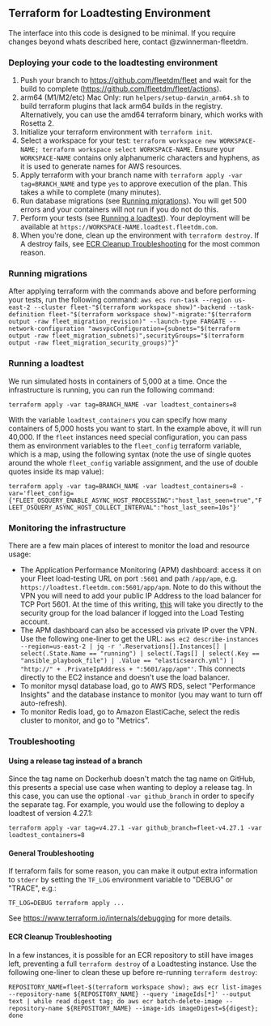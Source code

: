 ## Terraform for Loadtesting Environment

The interface into this code is designed to be minimal.
If you require changes beyond whats described here, contact @zwinnerman-fleetdm.

### Deploying your code to the loadtesting environment

1. Push your branch to https://github.com/fleetdm/fleet and wait for the build to complete (https://github.com/fleetdm/fleet/actions).
1. arm64 (M1/M2/etc) Mac Only: run `helpers/setup-darwin_arm64.sh` to build terraform plugins that lack arm64 builds in the registry.  Alternatively, you can use the amd64 terraform binary, which works with Rosetta 2.
1. Initialize your terraform environment with `terraform init`.
1. Select a workspace for your test: `terraform workspace new WORKSPACE-NAME; terraform workspace select WORKSPACE-NAME`. Ensure your `WORKSPACE-NAME` contains only alphanumeric characters and hyphens, as it is used to generate names for AWS resources.
1. Apply terraform with your branch name with `terraform apply -var tag=BRANCH_NAME` and type `yes` to approve execution of the plan. This takes a while to complete (many minutes).
1. Run database migrations (see [Running migrations](#running-migrations)).  You will get 500 errors and your containers will not run if you do not do this.
1. Perform your tests (see [Running a loadtest](#running-a-loadtest)). Your deployment will be available at `https://WORKSPACE-NAME.loadtest.fleetdm.com`.
1. When you're done, clean up the environment with `terraform destroy`.  If A destroy fails, see [ECR Cleanup Troubleshooting](#ecr-cleanup-troubleshooting) for the most common reason.

### Running migrations

After applying terraform with the commands above and before performing your tests, run the following command:
`aws ecs run-task --region us-east-2 --cluster fleet-"$(terraform workspace show)"-backend --task-definition fleet-"$(terraform workspace show)"-migrate:"$(terraform output -raw fleet_migration_revision)" --launch-type FARGATE --network-configuration "awsvpcConfiguration={subnets="$(terraform output -raw fleet_migration_subnets)",securityGroups="$(terraform output -raw fleet_migration_security_groups)"}"`

### Running a loadtest

We run simulated hosts in containers of 5,000 at a time. Once the infrastructure is running, you can run the following command:

`terraform apply -var tag=BRANCH_NAME -var loadtest_containers=8`

With the variable `loadtest_containers` you can specify how many containers of 5,000 hosts you want to start. In the example above, it will run 40,000. If the `fleet` instances need special configuration, you can pass them as environment variables to the `fleet_config` terraform variable, which is a map, using the following syntax (note the use of single quotes around the whole `fleet_config` variable assignment, and the use of double quotes inside its map value):

`terraform apply -var tag=BRANCH_NAME -var loadtest_containers=8 -var='fleet_config={"FLEET_OSQUERY_ENABLE_ASYNC_HOST_PROCESSING":"host_last_seen=true","FLEET_OSQUERY_ASYNC_HOST_COLLECT_INTERVAL":"host_last_seen=10s"}'`

### Monitoring the infrastructure

There are a few main places of interest to monitor the load and resource usage:

* The Application Performance Monitoring (APM) dashboard: access it on your Fleet load-testing URL on port `:5601` and path `/app/apm`, e.g. `https://loadtest.fleetdm.com:5601/app/apm`.  Note to do this without the VPN you will need to add your public IP Address to the load balancer for TCP Port 5601.  At the time of this writing, [this](https://us-east-2.console.aws.amazon.com/vpc/home?region=us-east-2#SecurityGroup:groupId=sg-0e67d910a662720f8) will take you directly to the security group for the load balancer if logged into the Load Testing account.
* The APM dashboard can also be accessed via private IP over the VPN.  Use the following one-liner to get the URL: `aws ec2 describe-instances --region=us-east-2 | jq -r '.Reservations[].Instances[] | select(.State.Name == "running") | select(.Tags[] | select(.Key == "ansible_playbook_file") | .Value == "elasticsearch.yml") | "http://" + .PrivateIpAddress + ":5601/app/apm"'`.  This connects directly to the EC2 instance and doesn't use the load balancer.  
* To monitor mysql database load, go to AWS RDS, select "Performance Insights" and the database instance to monitor (you may want to turn off auto-refresh).
* To monitor Redis load, go to Amazon ElastiCache, select the redis cluster to monitor, and go to "Metrics".

### Troubleshooting

#### Using a release tag instead of a branch

Since the tag name on Dockerhub doesn't match the tag name on GitHub, this presents a special use case when wanting to deploy a release tag.  In this case, you can use the optional `-var github_branch` in order to specify the separate tag.  For example, you would use the following to deploy a loadtest of version 4.27.1:

`terraform apply -var tag=v4.27.1 -var github_branch=fleet-v4.27.1 -var loadtest_containers=8`

#### General Troubleshooting

If terraform fails for some reason, you can make it output extra information to `stderr` by setting the `TF_LOG` environment variable to "DEBUG" or "TRACE", e.g.:

`TF_LOG=DEBUG terraform apply ...`

See https://www.terraform.io/internals/debugging for more details.

#### ECR Cleanup Troubleshooting

In a few instances, it is possible for an ECR repository to still have images left, preventing a full `terraform destroy` of a Loadtesting instance.  Use the following one-liner to clean these up before re-running `terraform destroy`:

`REPOSITORY_NAME=fleet-$(terraform workspace show); aws ecr list-images --repository-name ${REPOSITORY_NAME} --query 'imageIds[*]' --output text | while read digest tag; do aws ecr batch-delete-image --repository-name ${REPOSITORY_NAME} --image-ids imageDigest=${digest}; done`
